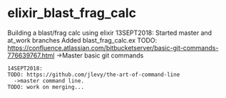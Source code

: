 # elixir_blast_frag_calc
Building a blast/frag calc using elixir
13SEPT2018:
   Started master and at_work branches 
   Added blast_frag_calc.ex 
   TODO: https://confluence.atlassian.com/bitbucketserver/basic-git-commands-776639767.html
    ->Master basic git commands

    14SEPT2018:
    TODO: https://github.com/jlevy/the-art-of-command-line
      ->master command line.
    TODO: work on merging...
